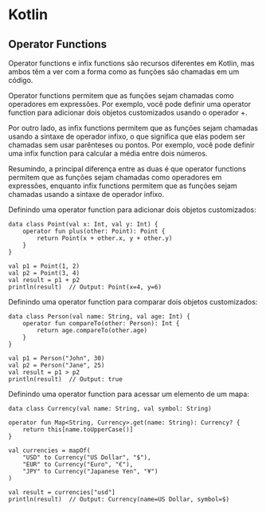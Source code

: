 # Kotlin

## Operator Functions

Operator functions e infix functions são recursos diferentes em Kotlin, mas ambos têm a ver com a forma como as funções são chamadas em um código.

Operator functions permitem que as funções sejam chamadas como operadores em expressões. Por exemplo, você pode definir uma operator function para adicionar dois objetos customizados usando o operador +.

Por outro lado, as infix functions permitem que as funções sejam chamadas usando a sintaxe de operador infixo, o que significa que elas podem ser chamadas sem usar parênteses ou pontos. Por exemplo, você pode definir uma infix function para calcular a média entre dois números.

Resumindo, a principal diferença entre as duas é que operator functions permitem que as funções sejam chamadas como operadores em expressões, enquanto infix functions permitem que as funções sejam chamadas usando a sintaxe de operador infixo.

Definindo uma operator function para adicionar dois objetos customizados:

```
data class Point(val x: Int, val y: Int) {
    operator fun plus(other: Point): Point {
        return Point(x + other.x, y + other.y)
    }
}

val p1 = Point(1, 2)
val p2 = Point(3, 4)
val result = p1 + p2
println(result)  // Output: Point(x=4, y=6)
```

Definindo uma operator function para comparar dois objetos customizados:

```
data class Person(val name: String, val age: Int) {
    operator fun compareTo(other: Person): Int {
        return age.compareTo(other.age)
    }
}

val p1 = Person("John", 30)
val p2 = Person("Jane", 25)
val result = p1 > p2
println(result)  // Output: true
```

Definindo uma operator function para acessar um elemento de um mapa:

```
data class Currency(val name: String, val symbol: String)

operator fun Map<String, Currency>.get(name: String): Currency? {
    return this[name.toUpperCase()]
}

val currencies = mapOf(
    "USD" to Currency("US Dollar", "$"),
    "EUR" to Currency("Euro", "€"),
    "JPY" to Currency("Japanese Yen", "¥")
)

val result = currencies["usd"]
println(result)  // Output: Currency(name=US Dollar, symbol=$)
```